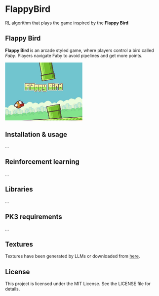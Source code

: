# FlappyBird
RL algorithm that plays the game inspired by the **Flappy Bird**

## Flappy Bird

**Flappy Bird** is an arcade styled game, where players control a bird called *Faby*. Players navigate Faby to avoid pipelines and get more points.

<img src="./assets/flappy-bird.jpeg" width="250">

## Installation & usage
...

## Reinforcement learning
...

## Libraries
...

## PK3 requirements
...

## Textures
Textures have been generated by LLMs or downloaded from <a href="https://www.spriters-resource.com/mobile/flappybird/asset/59894/">here</a>.

## License
This project is licensed under the MIT License. See the LICENSE file for details.
